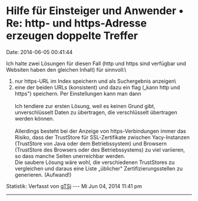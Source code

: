 Hilfe für Einsteiger und Anwender • Re: http- und https-Adresse erzeugen doppelte Treffer
=========================================================================================

Date: 2014-06-05 00:41:44

Ich halte zwei Lösungen für diesen Fall (http und https sind verfügbar
und Websiten haben den gleichen Inhalt) für sinnvoll:\
1. nur https-URL im Index speichern und als Suchergebnis anzeigen\
2. eine der beiden URLs (konsistent) und dazu ein flag („kann http und
https") speichern. Per Einstellungen kann man dann\
\
Ich tendiere zur ersten Lösung, weil es keinen Grund gibt,
unverschlüsselt Daten zu übertragen, die verschlüsselt übertragen werden
können.\
\
Allerdings besteht bei der Anzeige von https-Verbindungen immer das
Risiko, dass der TrustStore für SSL-Zertifikate zwischen Yacy-Instanzen
(TrustStore von Java oder dem Betriebssystem) und Browsern (TrustStore
des Browsers oder des Betriebssystems) zu viel variieren, so dass manche
Seiten unerreichbar werden.\
Die saubere Lösung wäre wohl, die verschiedenen TrustStores zu
vergleichen und daraus eine Liste „üblicher" Zertifizierungsstellen zu
generieren. (Aufwand!)

Statistik: Verfasst von
[gTSj](http://forum.yacy-websuche.de/memberlist.php?mode=viewprofile&u=9351)
--- Mi Jun 04, 2014 11:41 pm

------------------------------------------------------------------------
